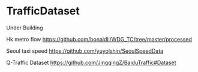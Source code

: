 # TrafficDataset
Under Building

Hk metro flow
https://github.com/bonaldli/WDG_TC/tree/master/processed

Seoul taxi speed
https://github.com/yuyolshin/SeoulSpeedData

Q-Traffic Dataset
https://github.com/JingqingZ/BaiduTraffic#Dataset
